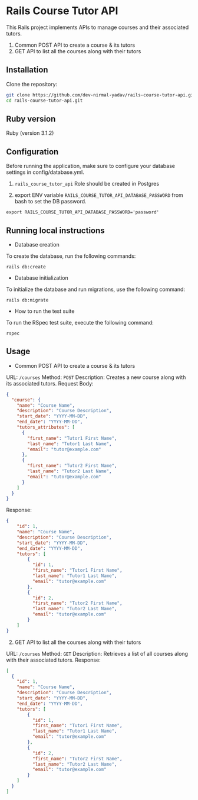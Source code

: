 # Rails Course Tutor API

This Rails project implements APIs to manage courses and their associated tutors.
1. Common POST API to create a course & its tutors
2. GET API to list all the courses along with their tutors

## Installation
Clone the repository:
```bash
git clone https://github.com/dev-nirmal-yadav/rails-course-tutor-api.git
cd rails-course-tutor-api.git
```

## Ruby version

Ruby (version 3.1.2)

## Configuration
Before running the application, make sure to configure your database settings in config/database.yml.

1. `rails_course_tutor_api` Role should be created in Postgres

2. export ENV variable `RAILS_COURSE_TUTOR_API_DATABASE_PASSWORD` from bash to set the DB password.

`export RAILS_COURSE_TUTOR_API_DATABASE_PASSWORD='password'`


## Running local instructions

* Database creation

To create the database, run the following commands:

  `rails db:create`

* Database initialization

To initialize the database and run migrations, use the following command:

  `rails db:migrate`

* How to run the test suite

To run the RSpec test suite, execute the following command:

  `rspec`

## Usage

* Common POST API to create a course & its tutors

URL: `/courses`
Method: `POST`
Description: Creates a new course along with its associated tutors.
Request Body:

```json
{
  "course": {
    "name": "Course Name",
    "description": "Course Description",
    "start_date": "YYYY-MM-DD",
    "end_date": "YYYY-MM-DD",
    "tutors_attributes": [
      {
        "first_name": "Tutor1 First Name",
        "last_name": "Tutor1 Last Name",
        "email": "tutor@example.com"
      },
      {
        "first_name": "Tutor2 First Name",
        "last_name": "Tutor2 Last Name",
        "email": "tutor@example.com"
      }
    ]
  }
}
```

Response:

```json
{
    "id": 1,
    "name": "Course Name",
    "description": "Course Description",
    "start_date": "YYYY-MM-DD",
    "end_date": "YYYY-MM-DD",
    "tutors": [
        {
          "id": 1,
          "first_name": "Tutor1 First Name",
          "last_name": "Tutor1 Last Name",
          "email": "tutor@example.com"
        },
        {
          "id": 2,
          "first_name": "Tutor2 First Name",
          "last_name": "Tutor2 Last Name",
          "email": "tutor@example.com"
        }
    ]
}
```


2. GET API to list all the courses along with their tutors

URL: `/courses`
Method: `GET`
Description: Retrieves a list of all courses along with their associated tutors.
Response:

```json
[
  {
    "id": 1,
    "name": "Course Name",
    "description": "Course Description",
    "start_date": "YYYY-MM-DD",
    "end_date": "YYYY-MM-DD",
    "tutors": [
        {
          "id": 1,
          "first_name": "Tutor1 First Name",
          "last_name": "Tutor1 Last Name",
          "email": "tutor@example.com"
        },
        {
          "id": 2,
          "first_name": "Tutor2 First Name",
          "last_name": "Tutor2 Last Name",
          "email": "tutor@example.com"
        }
    ]
  }
]
```